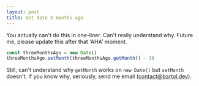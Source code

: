 ```yaml
---
layout: post
title: Get date X months ago
---
```


You actually can't do this in one-liner. Can't really understand why. Future me, please update this after that 'AHA' moment.

```js
const threeMonthsAgo = new Date()
threeMonthsAgo.setMonth(threeMonthsAgo.getMonth() - 3)
```

Still, can't understand why `getMonth` works on `new Date()` but `setMonth` doesn't. If you know why, seriously, send me email ([contact@bartol.dev](mailto:contact@bartol.dev)).
